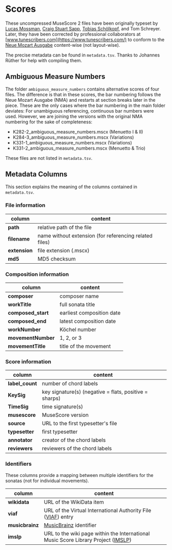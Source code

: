 # Scores

These uncompressed MuseScore 2 files have been originally typeset by [Lucas Mossman](https://musescore.com/lukemossman), [Craig Stuart Sapp](https://github.com/craigsapp/mozart-piano-sonatas), [Tobias Schölkopf](http://www.tobis-notenarchiv.de/mozart/index.htm), and Tom Schreyer. Later, they have been corrected by professional collaborators at [www.tunescribers.com](https://www.tunescribers.com/) to conform to the [Neue Mozart Ausgabe](https://dme.mozarteum.at/DME/nma) content-wise (not layout-wise).

The precise metadata can be found in `metadata.tsv`. Thanks to Johannes Rüther for help with compiling them.

## Ambiguous Measure Numbers

The folder `ambiguous_measure_numbers` contains alternative scores of four files. The difference is that in these scores, the bar numbering follows the Neue Mozart Ausgabe (NMA) and restarts at section breaks later in the piece. These are the only cases where the bar numbering in the main folder deviates: For unambiguous referencing, continuous bar numbers were used. However, we are joining the versions with the original NMA numbering for the sake of completeness:

* K282-2_ambiguous_measure_numbers.mscx (Menuetto I & II)
* K284-3_ambiguous_measure_numbers.mscx (Variations)
* K331-1_ambiguous_measure_numbers.mscx (Variations)
* K331-2_ambiguous_measure_numbers.mscx (Menuetto & Trio)

These files are not listed in `metadata.tsv`.


## Metadata Columns

This section explains the meaning of the columns contained in `metadata.tsv`.

### File information

| column        | content                                                |
|---------------|--------------------------------------------------------|
| **path**      | relative path of the file                              |
| **filename**  | name without extension (for referencing related files) |
| **extension** | file extension (.mscx)                                 |
| **md5**       | MD5 checksum                                           |

### Composition information

| column             | content                   |
|--------------------|---------------------------|
| **composer**       | composer name             |
| **workTitle**      | full sonata title         |
| **composed_start** | earliest composition date |
| **composed_end**   | latest composition date   |
| **workNumber**     | Köchel number             |
| **movementNumber** | 1, 2, or 3                |
| **movementTitle**  | title of the movement     |

### Score information

| column          | content                                                |
|-----------------|--------------------------------------------------------|
| **label_count** | number of chord labels                                 |
| **KeySig**      | key signature(s) (negative = flats, positive = sharps) |
| **TimeSig**     | time signature(s)                                      |
| **musescore**   | MuseScore version                                      |
| **source**      | URL to the first typesetter's file                     |
| **typesetter**  | first typesetter                                       |
| **annotator**   | creator of the chord labels                            |
| **reviewers**   | reviewers of the chord labels                          |

### Identifiers

These columns provide a mapping between multiple identifiers for the sonatas (not for individual movements).

| column          | content                                                                                                 |
|-----------------|---------------------------------------------------------------------------------------------------------|
| **wikidata**    | URL of the WikiData item                                                                                |
| **viaf**        | URL of the Virtual International Authority File ([VIAF](http://viaf.org/)) entry                        |
| **musicbrainz** | [MusicBrainz](https://musicbrainz.org/) identifier                                                      |
| **imslp**       | URL to the wiki page within the International Music Score Library Project ([IMSLP](https://imslp.org/)) |
